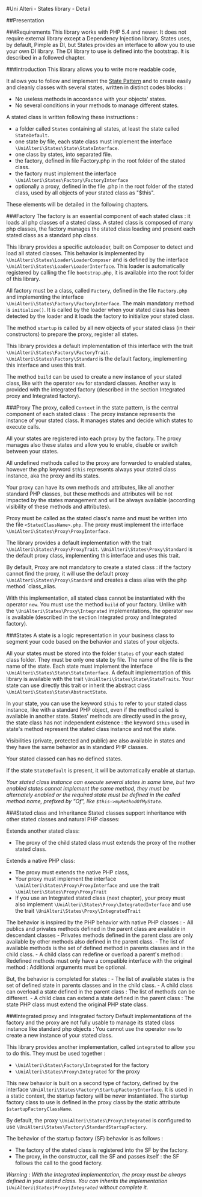 #Uni Alteri - States library - Detail

##Presentation

###Requirements
This library works with PHP 5.4 and newer. It does not require external library except a Dependency Injection library.
States uses, by default, Pimple as DI, but States provides an interface to allow you to use your own DI library.
The DI library to use is defined into the bootstrap. It is described in a followed chapter.

###Introduction
This library allows you to write more readable code,
 
It allows you to follow and implement the  [State Pattern](http://en.wikipedia.org/wiki/State_pattern)
 and to create easily and cleanly classes with several states, written in distinct codes blocks  :

*   No useless methods in accordance with your objects' states.
*   No several conditions in your methods to manage different states.

A stated class is written following these instructions :

*   a folder called `States` containing all states, at least the state called `StateDefault`.
*   one state by file, each state class must implement the interface `\UniAlteri\States\State\StateInterface`.
*   one class by states, into separated file.
*   the factory, defined in file Factory.php in the root folder of the stated class.
*   the factory must implement the interface `\UniAlteri\States\Factory\FactoryInterface`
*   optionally a proxy, defined in the file <StatedClass Name>.php in the root folder of the stated class, 
    used by all objects of your stated class as "$this".

These elements will be detailed in the following chapters.

###Factory
The factory is an essential component of each stated class : it loads all php classes of a stated class.
A stated class is composed of many php classes, the factory manages the stated class loading and present each
stated class as a standard php class.

This library provides a specific autoloader, built on Composer to detect and load all stated classes. 
This behavior is implemented by `\UniAlteri\States\Loader\LoaderComposer` and is defined 
by the interface `\UniAlteri\States\Loader\LoaderInterface`.
This loader is automatically registered by calling the file `bootstrap.php`, it is available into the root folder of this library.

All factory must be a class, called `Factory`, defined in the file `Factory.php` and implementing the interface
`\UniAlteri\States\Factory\FactoryInterface`. The main mandatory method is `initialize()`. It is called by the loader when
your stated class has been detected by the loader and it loads the factory to initialize your stated class.

The method `startup` is called by all new objects of your stated class (in their constructors) to prepare
the proxy, register all states.

This library provides a default implementation of this interface with the trait `\UniAlteri\States\Factory\FactoryTrait`.
`\UniAlteri\States\Factory\Standard` is the default factory, implementing this interface and uses this trait.

The method `build` can be used to create a new instance of your stated class, like with the operator `new` for standard
classes. Another way is provided with the integrated factory (described in the section Integrated proxy and Integrated factory).

###Proxy
The proxy, called `Context` in the state pattern, is the central component of each stated class : 
The proxy instance represents the instance of your stated class. It manages states and decide which states to execute calls.

All your states are registered into each proxy by the factory. The proxy manages also these states and allow you to
enable, disable or switch between your states.

All undefined methods called to the proxy are forwarded to enabled states, 
however the php keyword `$this` represents always your stated class instance, aka the proxy and its states.

Your proxy can have its own methods and attributes, like all another standard PHP classes, but these methods and attributes
will be not impacted by the states management and will be always available (according visibility of these methods and attributes).

Proxy must be called as the stated class's name and must be written into the file `<StatedClassName>.php`.
The proxy must implement the interface `\UniAlteri\States\Proxy\ProxyInterface`.

The library provides a default implementation with the trait `\UniAlteri\States\Proxy\ProxyTrait`.
`\UniAlteri\States\Proxy\Standard` is the default proxy class, implementing this interface and uses this trait.

By default, Proxy are not mandatory to create a stated class : if the factory cannot find the proxy, it will use the default proxy
`\UniAlteri\States\Proxy\Standard` and creates a class alias with the php method `class_alias.

With this implementation, all stated class cannot be instantiated with the operator `new`. You must use the method `build`
 of your factory. Unlike  with the `\UniAlteri\States\Proxy\Integrated` implementations, the operator `new` is available
 (described in the section Integrated proxy and Integrated factory).

###States
A state is a logic representation in your business class to segment your code based on the behavior and states of your objects.

All your states must be stored into the folder `States` of your each stated class folder. They must be only one state by file.
The name of the file is the name of the state. Each state must implement the interface `\UniAlteri\States\State\StateInterface`.
A default implementation of this library is available with the trait `\UniAlteri\States\State\StateTraits`. Your state can use
directly this trait or inherit the abstract class `\UniAlteri\States\State\AbstractState`.

In your state, you can use the keyword `$this` to refer to your stated class instance, like with a standard PHP object, even if the
method called is available in another state. States' methods are directly used in the proxy, the state class has not
independent existence : the keyword `$this` used in state's method represent the stated class instance and not the state.

Visibilities (private, protected and public) are also available in states and they have the same behavior as in standard PHP classes.

Your stated classed can has no defined states.
 
If the state `StateDefault` is present, it will be automatically enable at startup.

*Your stated class instance can execute several states in same time, but two enabled states cannot implement the same method, they must
be alternately enabled or the required state must be defined in the called method name, prefixed by "Of", like `$this->myMethodOfMyState`.*

###Stated class and Inheritance
Stated classes support inheritance with other stated classes and natural PHP classes:

Extends another stated class:

*   The proxy of the child stated class must extends the proxy of the mother stated class.

Extends a native PHP class:

*   The proxy must extends the native PHP class, 
*   Your proxy must implement the interface `\UniAlteri\States\Proxy\ProxyInterface` and use the trait `\UniAlteri\States\Proxy\ProxyTrait`
*   If you use an Integrated stated class (next chapter), your proxy must also implement `\UniAlteri\States\Proxy\IntegratedInterface` 
    and use the trait `\UniAlteri\States\Proxy\IntegratedTrait`

The behavior is inspired by the PHP behavior with native PHP classes :
    - All publics and privates methods defined in the parent class are available in descendant classes
    - Privates methods defined in the parent class are only available by other methods also defined in the parent class.
    - The list of available methods is the set of defined method in parents classes and in the child class.
    - A child class can redefine or overload a parent's method : Redefined methods must only have a compatible interface 
    with the original method : Additional arguments must be optional.
        
But, the behavior is completed for states :
    - The list of available states is the set of defined state in parents classes and in the child class.
    - A child class can overload a state defined in the parent class : The list of methods can be different.
    - A child class can extend a state defined in the parent class : The state PHP class must extend the original PHP state class.

###Integrated proxy and Integrated factory
Default implementations of the factory and the proxy are not fully usable to manage its stated class instance like standard php objects :
You cannot use the operator `new` to create a new instance of your stated class.

This library provides another implementation, called `integrated` to allow you to do this. They must be used together :

*   `\UniAlteri\States\Factory\Integrated` for the factory
*   `\UniAlteri\States\Proxy\Integrated` for the proxy

This new behavior is built on a second type of factory, defined by the interface `\UniAlteri\States\Factory\StartupFactoryInterface`.
It is used in a static context, the startup factory will be never instantiated. The startup factory class to use is defined
in the proxy class by the static attribute `$startupFactoryClassName`.

By default, the proxy `\UniAlteri\States\Proxy\Integrated` is configured to use `\UniAlteri\States\Factory\StandardStartupFactory`.

The behavior of the startup factory (SF) behavior is as follows :

*   The factory of the stated class is registered into the SF by the factory.
*   The proxy, in the constructor, call the SF and passes itself : the SF follows the call to the good factory.

*Warning : With the Integrated implementation, the proxy must be always defined in your stated class. You can inherits the
implementation `\UniAlteri\States\Proxy\Integrated` without complete it.*
